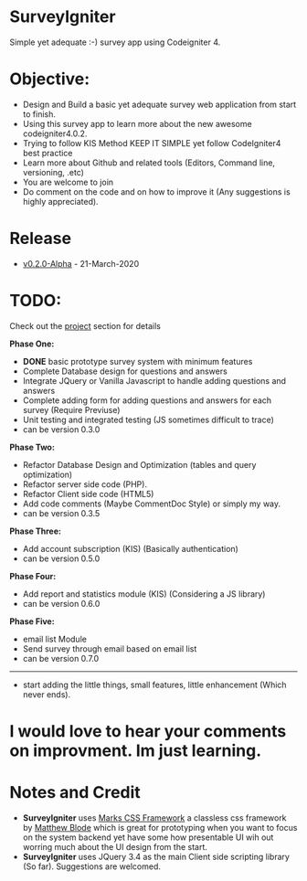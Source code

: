 # SurveyIgniter
Simple yet adequate :-) survey app using Codeigniter 4.

# Objective:

- Design and Build a basic yet adequate survey web application from start to finish.
- Using this survey app to learn more about the new awesome codeigniter4.0.2.
- Trying to follow KIS Method KEEP IT SIMPLE yet follow CodeIgniter4 best practice
- Learn more about Github and related tools (Editors, Command line, versioning, .etc)
- You are welcome to join 
- Do comment on the code and on how to improve it (Any suggestions is highly appreciated).

# Release
- [v0.2.0-Alpha](https://github.com/anmar-dev/SurveyIgniter/releases/tag/v0.2.0-alpha) - 21-March-2020

# TODO:
Check out the [project](https://github.com/anmar-dev/SurveyIgniter/projects) section for details

**Phase One:**
- **DONE** basic prototype survey system with minimum features
- Complete Database design for questions and answers
- Integrate JQuery or Vanilla Javascript to handle adding questions and answers 
- Complete adding form for adding questions and answers for each survey (Require Previuse)
- Unit testing and integrated testing (JS sometimes difficult to trace)
- can be version 0.3.0

**Phase Two:**
- Refactor Database Design and Optimization (tables and query optimization)
- Refactor server side code (PHP).
- Refactor Client side code (HTML5)
- Add code comments (Maybe CommentDoc Style) or simply my way.
- can be version 0.3.5

**Phase Three:**
- Add account subscription (KIS) (Basically authentication)
- can be version 0.5.0

**Phase Four:**
- Add report and statistics module (KIS) (Considering a JS library)
- can be version 0.6.0

**Phase Five:**
- email list Module
- Send survey through email based on email list
- can be version 0.7.0
------
- start adding the little things, small features, little enhancement (Which never ends). 


# I would love to hear your comments on improvment. Im just learning.

# Notes and Credit
- **SurveyIgniter** uses [Marks CSS Framework](https://mblode.github.io/marx/) a classless css framework by [Matthew Blode](https://github.com/mblode) which is great for prototyping when you want to focus on the system backend yet have some how presentable UI wih out worring much about the UI design from the start.
- **SurveyIgniter** uses JQuery 3.4 as the main Client side scripting library (So far). Suggestions are welcomed.


